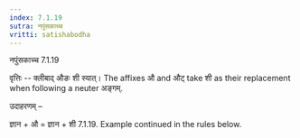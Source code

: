 ```yaml
---
index: 7.1.19
sutra: नपुंसकाच्च
vritti: satishabodha
---
```



 नपुंसकाच्च 7.1.19 


वृत्तिः -- क्लीबाद् औङः शी स्यात्। The affixes औ and औट् take शी as their replacement when following a neuter अङ्गम्. 


उदाहरणम् – 


ज्ञान + औ = ज्ञान + शी 7.1.19. Example continued in the rules below. 


